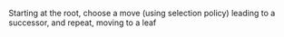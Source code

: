 Starting at the root, choose a move (using selection policy) leading to a successor, and repeat, moving to a leaf
